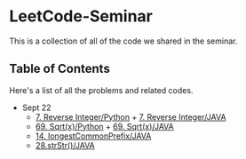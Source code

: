# LeetCode-Seminar
This is a collection of all of the code we shared in the seminar.



## Table of Contents

Here's a list of all the problems and related codes.

+ Sept 22
  + [7. Reverse Integer/Python](code/7_Reverse_Integer/main.py) + [7. Reverse Integer/JAVA](code/7_Reverse_Integer/Reverse_Integer_07.java)
  + [69. Sqrt(x)/Python](code/69_Sqrt_x/main.py) + [69. Sqrt(x)/JAVA](code/69_Sqrt_x/Sqrtx_69.java)
  + [14. longestCommonPrefix/JAVA](code/longestCommonPrefix_14/longestCommonPrefix_14)
  + [28.strStr()/JAVA](code/strStr_28/Implement_strStr_28.java)

